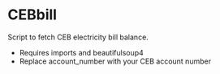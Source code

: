 # CEBbill
Script to fetch CEB electricity bill balance.
-  Requires imports and beautifulsoup4
-  Replace account_number with your CEB account number
